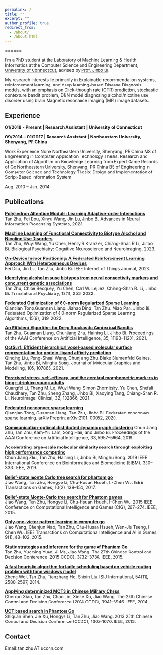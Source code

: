 ```yaml
---
permalink: /
title: ""
excerpt: ""
author_profile: true
redirect_from: 
  - /about/
  - /about.html
---
```


======

I’m a PhD student at the Laboratory of Machine Learning & Health Informatics at the Computer Science and Engineering Department, [University of Connecticut](https://uconn.edu/), advised by [Prof. Jinbo Bi](http://www.engr.uconn.edu/~jinbo/). 

My research interests lie primarily in Explainable recommendation systems, reinforcement learning, and deep learning-based Disease Diagnosis models, with an emphasis on Click-through rate (CTR) prediction, stochastic contexture bandit problem, DNN model diagnosing alcohol/nicotine use disorder using brain Magnetic resonance imaging (MRI) image datasets.

## Experience
**01/2018 - Present | Research Assistant | University of Connecticut**
<!--- * Designed graph neural networks, NLP, machine learning methods to improve drug discovery, knowledge graph completion, depression detection and so on. -->
<!--- * Supervisors: [Prof. Jinbo Bi](http://www.engr.uconn.edu/~jinbo/) and [Prof. Fei Wang](https://scholar.google.com/citations?user=FjCbjDYAAAAJ&hl=en) (Advised by Prof. Wang for a year).-->
**09/2014 – 01/2017 | Research Assistant | Northeastern University, Shenyang, PR China**

Work Experience
None
Northeastern University, Shenyang, PR China
MS of Engineering in Computer Application Technology Thesis: Research and Application of Algorithm on Knowledge Learning from Expert Game Records of Go
Northeastern University, Shenyang, PR China
BS of Engineering in Computer Science and Technology
Thesis: Design and Implementation of Script-Based Information System

Aug. 2010 – Jun. 2014
## Publications
__[Polyhedron Attention Module: Learning Adaptive-order Interactions](https://openreview.net/forum?id=6JrckqCxtl&noteId=zIxILt5xSz)__  
Tan Zhu, Fei Dou, Xinyu Wang, Jin Lu, Jinbo Bi.
Advances in Neural Information Processing Systems, 2023.

__[Machine Learning of Functional Connectivity to Biotype Alcohol and Nicotine Use Disorders](https://www.sciencedirect.com/science/article/pii/S2451902223002227)__  
Tan Zhu, Wuyi Wang, Yu Chen, Henry R Kranzler, Chiang-Shan R Li, Jinbo Bi.
Biological Psychiatry: Cognitive Neuroscience and Neuroimaging, 2023.

 __[On-Device Indoor Positioning: A Federated Reinforcement Learning Approach With Heterogeneous Devices](https://ieeexplore.ieee.org/document/10214616)__  
Fei Dou, Jin Lu, Tan Zhu, Jinbo Bi.
IEEE Internet of Things Journal, 2023.

__[Identifying alcohol misuse biotypes from neural connectivity markers and concurrent genetic associations](https://www.nature.com/articles/s41398-022-01983-1)__  
Tan Zhu, Chloe Becquey, Yu Chen, Carl W. Lejuez, Chiang-Shan R. Li, Jinbo Bi.
Translational Psychiatry, 12(1), 253, 2022.

__[Federated Optimization of ℓ 0-norm Regularized Sparse Learning](https://www.mdpi.com/1999-4893/15/9/319)__  
Qianqian Tong,Guannan Liang, Jiahao Ding, Tan Zhu, Miao Pan, Jinbo Bi.
Federated Optimization of ℓ 0-norm Regularized Sparse Learning. Algorithms, 15(9), 319, 2022.

__[An Efficient Algorithm for Deep Stochastic Contextual Bandits](https://ojs.aaai.org/index.php/AAAI/article/view/17335)__  
Tan Zhu, Guannan Liang, Chunjiang Zhu, Haining Li, Jinbo Bi.
Proceedings of the AAAI Conference on Artificial Intelligence, 35, 11193–11201, 2021.

 __[OctSurf: Efficient hierarchical voxel-based molecular surface representation for protein-ligand affinity prediction](https://www.sciencedirect.com/science/article/pii/S1093326321000346)__  
Qinqing Liu, Peng-Shuai Wang, Chunjiang Zhu, Blake Blumenfeld Gaines, Tan Zhu, Jinbo Bi, Minghu Song.
Journal of Molecular Graphics and Modelling, 105, 107865, 2021.

__[Perceived stress, self-efficacy, and the cerebral morphometric markers in binge-drinking young adults](https://pubmed.ncbi.nlm.nih.gov/34749288/)__  
Guangfei Li, Thang M. Le, Wuyi Wang, Simon Zhornitsky, Yu Chen, Shefali Chaudhary, Tan Zhu, Sheng Zhang, Jinbo Bi, Xiaoying Tang, Chiang-Shan R. Li.
NeuroImage: Clinical, 32, 102866, 2021.

__[Federated nonconvex sparse learning](https://arxiv.org/abs/2101.00052)__  
Qianqian Tong, Guannan Liang, Tan Zhu, Jinbo Bi.
Federated nonconvex sparse learning. arXiv Preprint arXiv:2101. 00052, 2020.
 
__[Communication-optimal distributed dynamic graph clustering](https://www.ncbi.nlm.nih.gov/pmc/articles/PMC9275443/)__
Chun Jiang Zhu, Tan Zhu, Kam-Yiu Lam, Song Han, and Jinbo Bi.
Proceedings of the AAAI Conference on Artificial Intelligence, 33, 5957–5964, 2019.

__[Accelerating large-scale molecular similarity search through exploiting high performance computing](https://ieeexplore.ieee.org/abstract/document/8982950)__  
Chun Jiang Zhu, Tan Zhu, Haining Li, Jinbo Bi, Minghu Song.
2019 IEEE International Conference on Bioinformatics and Biomedicine (BIBM), 330–333. IEEE, 2019.

__[Belief-state monte Carlo tree search for phantom go](https://ieeexplore.ieee.org/document/7317917)__  
Jiao Wang, Tan Zhu, Hongye Li, Chu-Husan Hsueh, I.-Chen Wu.
IEEE Transactions on Games, 10(2), 139–154, 2017.

__[Belief-state Monte-Carlo tree search for Phantom games](https://ieeexplore.ieee.org/document/7317917)__  
Jiao Wang, Tan Zhu, Hongye Li, Chu-Hsuan Hsueh, I-Chen Wu.
2015 IEEE Conference on Computational Intelligence and Games (CIG), 267–274. IEEE, 2015.

__[Only-one-victor pattern learning in computer go](https://ieeexplore.ieee.org/document/7347363)__  
Jiao Wang, Chenjun Xiao, Tan Zhu, Chu-Husan Hsueh, Wen-Jie Tseng, I-Chen Wu.
IEEE Transactions on Computational Intelligence and AI in Games, 9(1), 88–102, 2015.

__[Static strategies and inference for the game of Phantom Go](https://ieeexplore.ieee.org/document/7162575)__  
Tan Zhu, Yueming Yuan, Ji Ma, Jiao Wang.
The 27th Chinese Control and Decision Conference (2015 CCDC), 3732–3736. IEEE, 2015.

__[A fast heuristic algorithm for ladle scheduling based on vehicle routing problem with time windows model](https://www.jstage.jst.go.jp/article/isijinternational/54/11/54_2588/_html/-char/en)__  
Zheng Wei, Tan Zhu, Tianzhang He, Shixin Liu.
ISIJ International, 54(11), 2588–2597, 2014.

__[Applying determinized MCTS in Chinese Military Chess](https://ieeexplore.ieee.org/document/6852869)__  
Chenjun Xiao, Tan Zhu, Chao Lin, Xinhe Xu, Jiao Wang.
The 26th Chinese Control and Decision Conference (2014 CCDC), 3941–3946. IEEE, 2014.

__[UCT based search in Phantom Go](https://ieeexplore.ieee.org/document/6561198)__  
Shiquan Shen, Jie Xu, Hongye Li, Tan Zhu, Jiao Wang.
2013 25th Chinese Control and Decision Conference (CCDC), 1665–1670. IEEE, 2013.

## Contact
Email: tan.zhu AT uconn.com
